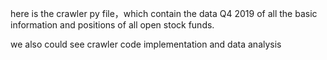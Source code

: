 here is the crawler py file，which contain the data Q4 2019 of all the basic information and positions of all open stock funds.

we also could see crawler code implementation and data analysis
